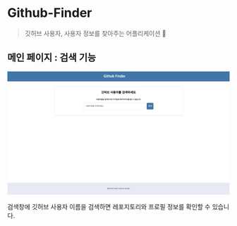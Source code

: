 # Github-Finder

> 깃허브 사용자, 사용자 정보를 찾아주는 어플리케이션 👥

## 메인 페이지 : 검색 기능

![main-page](assets/main-page.png)

검색창에 깃허브 사용자 이름을 검색하면 레포지토리와 프로필 정보를 확인할 수 있습니다.
